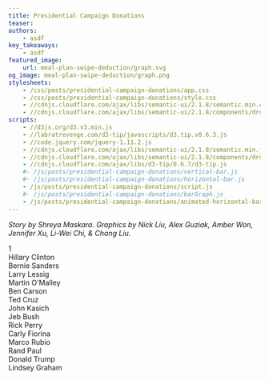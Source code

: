 ```yaml
---
title: Presidential Campaign Donations
teaser:
authors:
    - asdf
key_takeaways:
    - asdf
featured_image:
    url: meal-plan-swipe-deduction/graph.svg
og_image: meal-plan-swipe-deduction/graph.png
stylesheets:
    - /css/posts/presidential-campaign-donations/app.css
    - /css/posts/presidential-campaign-donations/style.css
    - //cdnjs.cloudflare.com/ajax/libs/semantic-ui/2.1.8/semantic.min.css
    - //cdnjs.cloudflare.com/ajax/libs/semantic-ui/2.1.8/components/dropdown.min.css
scripts:
    - //d3js.org/d3.v3.min.js
    - //labratrevenge.com/d3-tip/javascripts/d3.tip.v0.6.3.js
    - //code.jquery.com/jquery-1.11.2.js
    - //cdnjs.cloudflare.com/ajax/libs/semantic-ui/2.1.8/semantic.min.js
    - //cdnjs.cloudflare.com/ajax/libs/semantic-ui/2.1.8/components/dropdown.min.js
    - //cdnjs.cloudflare.com/ajax/libs/d3-tip/0.6.7/d3-tip.js
    #- /js/posts/presidential-campaign-donations/vertical-bar.js
    #- /js/posts/presidential-campaign-donations/horizontal-bar.js
    - /js/posts/presidential-campaign-donations/script.js
    #- /js/posts/presidential-campaign-donations/barGraph.js
    - /js/posts/presidential-campaign-donations/animated-horizontal-bar.js
---
```

*Story by Shreya Maskara. Graphics by Nick Liu, Alex Guziak, Amber Won, Jennifer Xu, Li-Wei Chi, & Chang Liu.*

<!-- <div id="vertical-bar"></div>
<div class="ui inline dropdown" id="d1">
  <div class="text">
    1
  </div>
  <i class="dropdown icon"></i>
  <div class="menu">
    <div class="item">
      1
    </div>
    <div class="item">
      2
    </div>
    <div class="item">
      3
    </div>
    <div class="item">
      4
    </div>
    <div class="item">
      5
    </div>
    <div class="item">
      6
    </div>
    <div class="item">
      7
    </div>
    <div class="item">
      8
    </div>
    <div class="item">
      9
    </div>
    <div class="item">
      10
    </div>
    <div class="item">
      11
    </div>
    <div class="item">
      12
    </div>
    <div class="item">
      13
    </div>
    <div class="item">
      14
    </div>
    <div class="item">
      15
    </div>
  </div>
</div>

<div class="ui inline dropdown" id="d2">
  <div class="text">
    Donators
  </div>
  <i class="dropdown icon"></i>
  <div class="menu">
    <div class="item">
      Donators
    </div>
    <div class="item">
      Amount
    </div>
  </div>
</div> -->

<div>
  <div id="donutChart"></div>
  <div id="barChart"></div>
</div>
<!-- <div id="donutChart"></div> -->

<div id="horizontal-bar"></div>

<div id="animated-horizontal-bar">
  <div class="ui inline dropdown" id="d3">
    <div class="text">
      1
    </div>
    <i class="dropdown icon"></i>
    <div class="menu">
    <div class="item">
    Hillary Clinton
  </div>
   <div class="item">
    Bernie Sanders  
  </div>
   <div class="item">
    Larry Lessig
  </div>
   <div class="item">
    Martin O'Malley
  </div>
   <div class="item">
    Ben Carson
  </div>
   <div class="item">
    Ted Cruz
  </div>
   <div class="item">
    John Kasich
  </div>
   <div class="item">
    Jeb Bush
  </div>
   <div class="item">
    Rick Perry
  </div>
   <div class="item">
    Carly Fiorina
  </div>
   <div class="item">
    Marco Rubio
  </div>
   <div class="item">
    Rand Paul
  </div>
   <div class="item">
    Donald Trump
  </div>
   <div class="item">
    Lindsey Graham
  </div>
    </div>
  </div>
</div>
